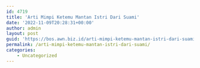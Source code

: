 ```yaml
---
id: 4719
title: 'Arti Mimpi Ketemu Mantan Istri Dari Suami'
date: '2022-11-09T20:28:31+00:00'
author: admin
layout: post
guid: 'https://bos.awn.biz.id/arti-mimpi-ketemu-mantan-istri-dari-suami/'
permalink: /arti-mimpi-ketemu-mantan-istri-dari-suami/
categories:
    - Uncategorized
---
```


